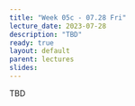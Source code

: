 ```yaml
---
title: "Week 05c - 07.28 Fri"
lecture_date: 2023-07-28
description: "TBD"
ready: true
layout: default
parent: lectures
slides: 
---
```


TBD
